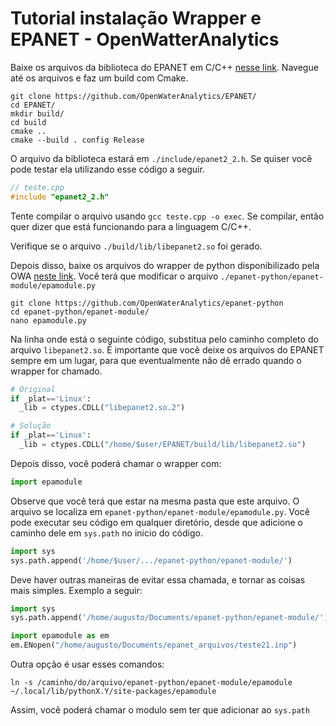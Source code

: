 # Tutorial instalação Wrapper e EPANET - OpenWatterAnalytics

Baixe os arquivos da biblioteca do EPANET em C/C++ [nesse link](https://github.com/OpenWaterAnalytics/EPANET/). Navegue até os arquivos e faz um build com Cmake.

```
git clone https://github.com/OpenWaterAnalytics/EPANET/
cd EPANET/
mkdir build/
cd build
cmake ..
cmake --build . config Release
```

O arquivo da biblioteca estará em `./include/epanet2_2.h`. Se quiser você pode testar ela utilizando esse código a seguir.
~~~ c++
// teste.cpp
#include "epanet2_2.h"
~~~

Tente compilar o arquivo usando `gcc teste.cpp -o exec`. Se compilar, então quer dizer que está funcionando para a linguagem C/C++.

Verifique se o arquivo `./build/lib/libepanet2.so` foi gerado. 

Depois disso, baixe os arquivos do wrapper de python disponibilizado pela OWA [neste link](https://github.com/OpenWaterAnalytics/epanet-python). Você terá que modificar o arquivo `./epanet-python/epanet-module/epamodule.py`

```
git clone https://github.com/OpenWaterAnalytics/epanet-python
cd epanet-python/epanet-module/
nano epamodule.py
```

Na linha onde está o seguinte código, substitua pelo caminho completo do arquivo `libepanet2.so`. É importante que você deixe os arquivos do EPANET sempre em um lugar, para que eventualmente não dê errado quando o wrapper for chamado.

~~~ python
# Original
if _plat=='Linux':
  _lib = ctypes.CDLL("libepanet2.so.2")
~~~

~~~ python
# Solução
if _plat=='Linux':
  _lib = ctypes.CDLL("/home/$user/EPANET/build/lib/libepanet2.so")
~~~

Depois disso, você poderá chamar o wrapper com:

~~~ python
import epamodule
~~~

Observe que você terá que estar na mesma pasta que este arquivo. O arquivo se localiza em `epanet-python/epanet-module/epamodule.py`. Você pode executar seu código em qualquer diretório, desde que adicione o caminho dele em `sys.path` no inicio do código.

~~~ python
import sys
sys.path.append('/home/$user/.../epanet-python/epanet-module/')
~~~

Deve haver outras maneiras de evitar essa chamada, e tornar as coisas mais simples. Exemplo a seguir:

~~~ python
import sys
sys.path.append('/home/augusto/Documents/epanet-python/epanet-module/')

import epamodule as em
em.ENopen("/home/augusto/Documents/epanet_arquivos/teste21.inp")
~~~

Outra opção é usar esses comandos:

~~~
ln -s /caminho/do/arquivo/epanet-python/epanet-module/epamodule ~/.local/lib/pythonX.Y/site-packages/epamodule
~~~

Assim, você poderá chamar o modulo sem ter que adicionar ao `sys.path`